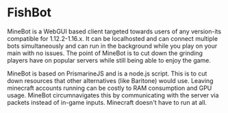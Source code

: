 # FishBot

MineBot is a WebGUI based client targeted towards users of any version-its compatible for 1.12.2-1.16.x. It can be localhosted and can connect multiple bots simultaneously
and can run in the background while you play on your main with no issues. The point of MineBot is to cut down the grinding players have on popular servers while still being able to enjoy the game.

MineBot is based on PrismarineJS and is a node.js script. This is to cut down resources that other alternatives (like Baritone) would use. Leaving minecraft accounts running can be costly to RAM consumption and GPU usage. MineBot circumnavigates this by communicating with the server via packets instead of in-game inputs. Minecraft doesn't have to run at all.
